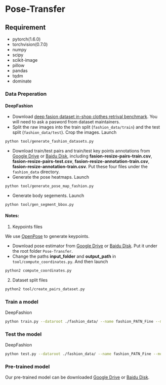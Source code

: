# Pose-Transfer

## Requirement
* pytorch(1.6.0)
* torchvision(0.7.0)
* numpy
* scipy
* scikit-image
* pillow
* pandas
* tqdm
* dominate


### Data Preperation

#### DeepFashion

- Download [deep fasion dataset in-shop clothes retrival benchmark](http://mmlab.ie.cuhk.edu.hk/projects/DeepFashion/InShopRetrieval.html). You will need to ask a pasword from dataset maintainers. 
- Split the raw images into the train split (```fashion_data/train```) and the test split (```fashion_data/test```). Crop the images. Launch
```bash
python tool/generate_fashion_datasets.py
``` 
- Download train/test pairs and train/test key points annotations from [Google Drive](https://drive.google.com/open?id=1YMsYXc41dR3k8YroXeWGh9zweNUQmZBw) or [Baidu Disk](https://pan.baidu.com/s/1fcMwXTUk9XKPLpaJSodTrg), including **fasion-resize-pairs-train.csv**, **fasion-resize-pairs-test.csv**, **fasion-resize-annotation-train.csv**, **fasion-resize-annotation-train.csv**. Put these four files under the ```fashion_data``` directory.
- Generate the pose heatmaps. Launch
```bash
python tool/generate_pose_map_fashion.py
```
- Generate body segements. Launch
```bash
python tool/gen_segment_bbox.py
```

#### Notes:

1. Keypoints files

We use [OpenPose](https://github.com/ZheC/Realtime_Multi-Person_Pose_Estimation) to generate keypoints. 

- Download pose estimator from [Google Drive](https://drive.google.com/open?id=1YMsYXc41dR3k8YroXeWGh9zweNUQmZBw) or [Baidu Disk](https://pan.baidu.com/s/1fcMwXTUk9XKPLpaJSodTrg). Put it under the root folder ``Pose-Transfer``.
- Change the paths **input_folder**  and **output_path** in ``tool/compute_coordinates.py``. And then launch
```bash
python2 compute_coordinates.py
```

2. Dataset split files

```bash
python2 tool/create_pairs_dataset.py
```

<!-- #### Pose Estimation
- Download the pose estimator from [here](https://github.com/ZheC/Realtime_Multi-Person_Pose_Estimation).
- Launch ```python compute_cordinates.py``` to get the pose estimation for both datasets. --> 

### Train a model

DeepFashion
```bash
python train.py --dataroot ./fashion_data/ --name fashion_PATN_Fine --model PATN_Fine --lambda_GAN 5 --lambda_A 1 --lambda_B 1 --lambda_style 10 --dataset_mode key_segments --n_layers 3 --norm instance --batchSize 4 --pool_size 0 --resize_or_crop no --gpu_ids 0 --BP_input_nc 18 --no_flip --which_model_netG PATN_Fine --niter 500 --niter_decay 200 --checkpoints_dir ./checkpoints --pairLst ./fashion_data/fasion-resize-pairs-train.csv --L1_type l1_plus_seperate_segments_style --which_model_netD resnet_in --n_layers_D 3 --with_D_PP 1 --with_D_PB 1  --display_id 0 --no_lsgan
```


### Test the model

DeepFashion
```bash
python test.py --dataroot ./fashion_data/ --name fashion_PATN_Fine --model PATN_Fine --phase test --dataset_mode key_segments --norm instance --batchSize 1 --resize_or_crop no --gpu_ids 0 --BP_input_nc 18 --no_flip --which_model_netG PATN_Fine --checkpoints_dir ./checkpoints --pairLst ./fashion_data/fasion-resize-pairs-test.csv --which_epoch latest --results_dir ./results
```


### Pre-trained model 
Our pre-trained model can be downloaded [Google Drive](https://drive.google.com/open?id=1YMsYXc41dR3k8YroXeWGh9zweNUQmZBw) or [Baidu Disk](https://pan.baidu.com/s/1fcMwXTUk9XKPLpaJSodTrg).
